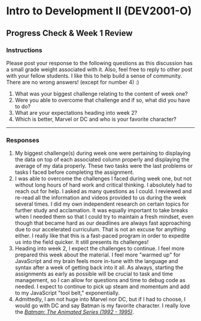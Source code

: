 # Intro to Development II (DEV2001-O)

## Progress Check & Week 1 Review

### Instructions

Please post your response to the following questions as this discussion has a small grade weight associated with it. Also, feel free to reply to other post with your fellow students. I like this to help build a sense of community. There are no wrong answers! (except for number 4) :)

1. What was your biggest challenge relating to the content of week one?
2. Were you able to overcome that challenge and if so, what did you have to do?
3. What are your expectations heading into week 2?
4. Which is better, Marvel or DC and who is your favorite character?

---

### Responses

1. My biggest challenge(s) during week one were pertaining to displaying the data on top of each associated column properly and displaying the average of my data properly. These two tasks were the last problems or tasks I faced before completing the assignment.
2. I was able to overcome the challenges I faced during week one, but not without long hours of hard work and critical thinking. I absolutely had to reach out for help. I asked as many questions as I could. I reviewed and re-read all the information and videos provided to us during the week several times. I did my own independent research on certain topics for further study and acclamation. It was equally important to take breaks when I needed them so that I could try to  maintain a fresh mindset, even though that became hard as our deadlines are always fast approaching due to our accelerated curriculum. That is not an excuse for anything either. I really like that this is a fast-paced program in order to expedite us into the field quicker. It still presents its challenges!
3. Heading into week 2, I expect the challenges to continue. I feel more prepared this week about the material. I feel more "warmed up" for JavaScript and my brain feels more in-tune with the language and syntax after a week of getting back into it all. As always, starting the assignments as early as possible will be crucial to task and time management, so I can allow for questions and time to debug code as needed. I expect to continue to pick up steam and momentum and add to my JavaScript "tool belt," exponentially.
4. Admittedly, I am not huge into Marvel nor DC, but if I had to choose, I would go with DC and say Batman is my favorite character. I really love the *[Batman: The Animated Series (1992 - 1995)](https://www.dccomics.com/tv/batman-the-animated-series-1992-1995)*.